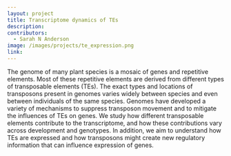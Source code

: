 ```yaml
---
layout: project
title: Transcriptome dynamics of TEs
description: 
contributors:
  - Sarah N Anderson
image: /images/projects/te_expression.png
link: 
---
```


The genome of many plant species is a mosaic of genes and repetitive elements.  Most of these repetitive elements are derived from different types of transposable elements (TEs).  The exact types and locations of transposons present in genomes varies widely between species and even between individuals of the same species.  Genomes have developed a variety of mechanisms to suppress transposon movement and to mitigate the influences of TEs on genes.  We study how different transposable elements contribute to the transcriptome, and how these contributions vary across development and genotypes.  In addition, we aim to understand how TEs are expressed and how transposons might create new regulatory information that can influence expression of genes.  
